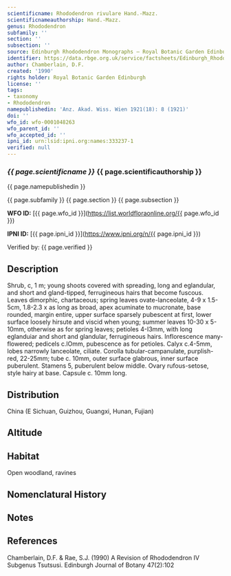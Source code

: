 ```yaml
---
scientificname: Rhododendron rivulare Hand.-Mazz.
scientificnameauthorship: Hand.-Mazz.
genus: Rhododendron
subfamily: ''
section: ''
subsection: ''
source: Edinburgh Rhododendron Monographs – Royal Botanic Garden Edinburgh
identifier: https://data.rbge.org.uk/service/factsheets/Edinburgh_Rhododendron_Monographs.xhtml
author: Chamberlain, D.F.
created: '1990'
rights holder: Royal Botanic Garden Edinburgh
license: ''
tags:
- taxonomy
- Rhododendron
namepublishedin: 'Anz. Akad. Wiss. Wien 1921(18): 8 (1921)'
doi: ''
wfo_id: wfo-0001048263
wfo_parent_id: ''
wfo_accepted_id: ''
ipni_id: urn:lsid:ipni.org:names:333237-1
verified: null
---
```

### _{{ page.scientificname }}_ {{ page.scientificauthorship }}
 {{ page.namepublishedin }}

{{ page.subfamily }} {{ page.section }} {{ page.subsection }}

**WFO ID:** [{{ page.wfo_id }}](https://list.worldfloraonline.org/{{ page.wfo_id }})

**IPNI ID:** [{{ page.ipni_id }}](https://www.ipni.org/n/{{ page.ipni_id }})

Verified by: {{ page.verified }}



## Description
Shrub, c, 1 m; young shoots covered with spreading, long and eglandular, and short and gland-tipped, ferrugineous hairs that become fuscous. Leaves dimorphic, chartaceous; spring leaves ovate-lanceolate, 4-9 x 1.5-5cm, 1.8-2.3 x as long as broad, apex acuminate to mucronate, base rounded, margin entire, upper surface sparsely pubescent at first, lower surface loosely hirsute and viscid when young; summer leaves 10-30 x 5-10mm, otherwise as for spring leaves; petioles 4-I3mm, with long eglanduiar and short and glandular, ferrugineous hairs. Inflorescence many-flowered; pedicels c.lOmm, pubescence as for petioles. Calyx c.4-5mm, lobes narrowly lanceolate, ciliate. Corolla tubular-campanulate, purplish-red, 22-25mm; tube c. 10mm, outer surface glabrous, inner surface puberulent. Stamens 5, puberulent below middle. Ovary rufous-setose, style hairy at base. Capsule c. 10mm long.

## Distribution
China (E Sichuan, Guizhou, Guangxi, Hunan, Fujian)

## Altitude


## Habitat
Open woodland, ravines

## Nomenclatural History

                       
## Notes


## References

Chamberlain, D.F. & Rae, S.J. (1990) A Revision of Rhododendron IV Subgenus Tsutsusi. Edinburgh Journal of Botany 47(2):102
